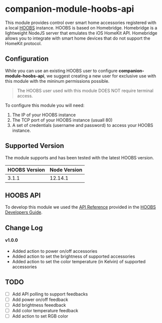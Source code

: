 # companion-module-hoobs-api

This module provides control over smart home accessories registered with a local [HOOBS](https://hoobs.org/) instance. HOOBS is based on Homebridge. Homebridge is a lightweight NodeJS server that emulates the iOS HomeKit API. Homebridge allows you to integrate with smart home devices that do not support the HomeKit protocol.

## Configuration
While you can use an existing HOOBS user to configure **companion-module-hoobs-api**, we suggest creating a new user for exclusive use with this module with the mininum permissions possible. 

> The HOOBS user used with this module DOES NOT require terminal access.

To configure this module you will need:

1. The IP of your HOOBS instance
1. The TCP port of your HOOBS instance (usuall 80)
1. A set of credentials (username and password) to access your HOOBS instance.

## Supported Version
The module supports and has been tested with the latest HOOBS version.

HOOBS Version | Node Version
--- | ---
3.1.1 | 12.14.1

## HOOBS API
To develop this module we used the  [API Reference](https://support.hoobs.org/docs/5e764e96e87d1e02b6c19d4d) provided in the [HOOBS Developers Guide](https://support.hoobs.org/docs/5e763bf6e87d1e02b6c19d2d).
## Change Log

#### v1.0.0
- Added action to power on/off accessories
- Added action to set the brightness of supported accessories
- Added action to set the color temperature (in Kelvin) of supported accessories

## TODO
- [ ] Add API polling to support feedbacks
- [ ] Add power on/off feedback
- [ ] Add brightness feeedback
- [ ] Add color temperature feedback
- [ ] Add action to set RGB color
